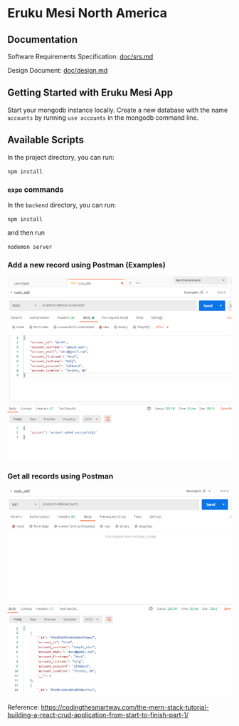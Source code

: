 # Eruku Mesi North America

## Documentation

Software Requirements Specification: [doc/srs.md](doc/srs.md)

Design Document: [doc/design.md](doc/design.md)

## Getting Started with Eruku Mesi App

Start your mongodb instance locally. Create a new database with the name `accounts` by running `use accounts` in the mongodb command line.

## Available Scripts

In the project directory, you can run:

`npm install`

### `expo` commands

In the `backend` directory, you can run:

`npm install`

and then run

`nodemon server`

### Add a new record using Postman (Examples)

![Alt text](assets/sample-postman.PNG?raw=true "Add a record")

### Get all records using Postman

![Alt text](assets/sample-postman2.PNG?raw=true "Add a record")

Reference: <https://codingthesmartway.com/the-mern-stack-tutorial-building-a-react-crud-application-from-start-to-finish-part-1/>
